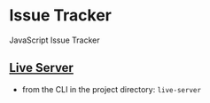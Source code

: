 # Issue Tracker
JavaScript Issue Tracker

## [Live Server](https://www.npmjs.com/package/live-server)
- from the CLI in the project directory: `live-server`
